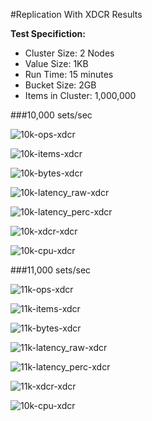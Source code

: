 #Replication With XDCR Results

**Test Specifiction:**

* Cluster Size: 2 Nodes
* Value Size: 1KB
* Run Time: 15 minutes
* Bucket Size: 2GB
* Items in Cluster: 1,000,000

###10,000 sets/sec

![10k-ops-xdcr](images/xdcr/10k_ops.png)

![10k-items-xdcr](images/xdcr/10k_items.png)

![10k-bytes-xdcr](images/xdcr/10k_bytes.png)

![10k-latency_raw-xdcr](images/xdcr/10k_latency_raw.png)

![10k-latency_perc-xdcr](images/xdcr/10k_latency_perc.png)

![10k-xdcr-xdcr](images/xdcr/10k_xdcr.png)

![10k-cpu-xdcr](images/xdcr/10k_cpu.png)

###11,000 sets/sec

![11k-ops-xdcr](images/xdcr/11k_ops.png)

![11k-items-xdcr](images/xdcr/11k_items.png)

![11k-bytes-xdcr](images/xdcr/11k_bytes.png)

![11k-latency_raw-xdcr](images/xdcr/11k_latency_raw.png)

![11k-latency_perc-xdcr](images/xdcr/11k_latency_perc.png)

![11k-xdcr-xdcr](images/xdcr/11k_xdcr.png)

![10k-cpu-xdcr](images/xdcr/10k_cpu.png)